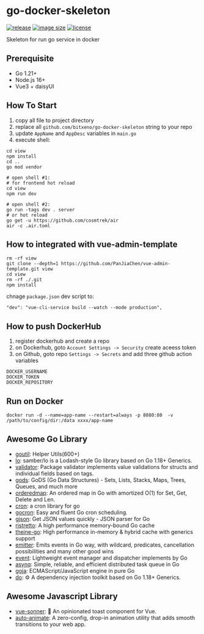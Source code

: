 # go-docker-skeleton

[![release](https://ghcr-badge.egpl.dev/bitxeno/go-docker-skeleton/latest_tag?label=docker%20latest)](https://github.com/bitxeno/go-docker-skeleton/pkgs/container/go-docker-skeleton)
[![image size](https://ghcr-badge.egpl.dev/bitxeno/go-docker-skeleton/size)](https://github.com/bitxeno/go-docker-skeleton/pkgs/container/go-docker-skeleton)
[![license](https://img.shields.io/github/license/bitxeno/go-docker-skeleton)](https://github.com/bitxeno/go-docker-skeleton/blob/master/LICENSE) 

Skeleton for run go service in docker


## Prerequisite

* Go 1.21+
* Node.js 16+
* Vue3 + daisyUI

## How To Start

1. copy all file to project directory
2. replace all `github.com/bitxeno/go-docker-skeleton` string to your repo
3. update `AppName` and `AppDesc` variables in `main.go`
4. execute shell:
```shell
cd view
npm install
cd ..
go mod vendor

# open shell #1:
# for frontend hot reload
cd view
npm run dev

# open shell #2:
go run -tags dev . server
# or hot reload
go get -u https://github.com/cosmtrek/air
air -c .air.toml
```

## How to integrated with **vue-admin-template**

```
rm -rf view
git clone --depth=1 https://github.com/PanJiaChen/vue-admin-template.git view
cd view
rm -rf ./.git
npm install
```
chnage `package.json` dev script to:
```
"dev": "vue-cli-service build --watch --mode production",
```

## How to push DockerHub

1. register dockerhub and create a repo
2. on Dockerhub, goto `Account Settings -> Security` create aceess token
3. on Github, goto repo `Settings -> Secrets` and add three github action variables
```
DOCKER_USERNAME
DOCKER_TOKEN
DOCKER_REPOSITORY
```


## Run on Docker

```
docker run -d --name=app-name --restart=always -p 8080:80  -v /path/to/config/dir:/data xxxx/app-name
```

## Awesome Go Library

* [goutil](https://github.com/gookit/goutil): Helper Utils(600+)
* [lo](https://github.com/samber/lo): samber/lo is a Lodash-style Go library based on Go 1.18+ Generics.
* [validator](https://github.com/go-playground/validator): Package validator implements value validations for structs and individual fields based on tags.
* [gods](https://github.com/emirpasic/gods): GoDS (Go Data Structures) - Sets, Lists, Stacks, Maps, Trees, Queues, and much more
* [orderedmap](https://github.com/elliotchance/orderedmap): An ordered map in Go with amortized O(1) for Set, Get, Delete and Len.
* [cron](https://github.com/robfig/cron): a cron library for go
* [gocron](https://github.com/go-co-op/gocron): Easy and fluent Go cron scheduling.
* [gjson](https://github.com/tidwall/gjson): Get JSON values quickly - JSON parser for Go
* [ristretto](https://github.com/dgraph-io/ristretto): A high performance memory-bound Go cache
* [theine-go](https://github.com/Yiling-J/theine-go): High performance in-memory & hybrid cache with generics support
* [emitter](https://github.com/olebedev/emitter): Emits events in Go way, with wildcard, predicates, cancellation possibilities and many other good wins
* [event](https://github.com/gookit/event): Lightweight event manager and dispatcher implements by Go
* [asynq](https://github.com/hibiken/asynq): Simple, reliable, and efficient distributed task queue in Go
* [goja](https://github.com/dop251/goja): ECMAScript/JavaScript engine in pure Go
* [do](https://github.com/samber/do): ⚙️ A dependency injection toolkit based on Go 1.18+ Generics.

## Awesome Javascript Library

* [vue-sonner](https://github.com/xiaoluoboding/vue-sonner): 🔔 An opinionated toast component for Vue.
* [auto-animate](https://github.com/formkit/auto-animate): A zero-config, drop-in animation utility that adds smooth transitions to your web app.